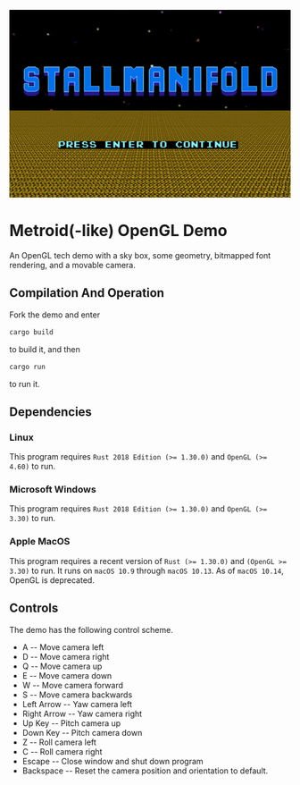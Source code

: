 ![Title Screen](readme.png)
# Metroid(-like) OpenGL Demo
An OpenGL tech demo with a sky box, some geometry, bitmapped font rendering, and a movable camera.

## Compilation And Operation
Fork the demo and enter
```bash
cargo build
```
to build it, and then
```bash
cargo run
```
to run it.

## Dependencies
### Linux
This program requires `Rust 2018 Edition (>= 1.30.0)` and `OpenGL (>= 4.60)` to run.
### Microsoft Windows
This program requires `Rust 2018 Edition (>= 1.30.0)` and `OpenGL (>= 3.30)` to run.
### Apple MacOS
This program requires a recent version of `Rust (>= 1.30.0)` and `(OpenGL >= 3.30)` to run. 
It runs on `macOS 10.9` through `macOS 10.13`. As of `macOS 10.14`, OpenGL is deprecated.

## Controls
The demo has the following control scheme.
* A -- Move camera left
* D -- Move camera right
* Q -- Move camera up
* E -- Move camera down
* W -- Move camera forward
* S -- Move camera backwards
* Left Arrow -- Yaw camera left
* Right Arrow -- Yaw camera right
* Up Key -- Pitch camera up
* Down Key -- Pitch camera down
* Z -- Roll camera left
* C -- Roll camera right
* Escape -- Close window and shut down program
* Backspace -- Reset the camera position and orientation to default.
